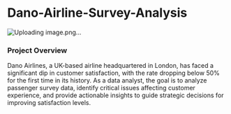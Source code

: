 # Dano-Airline-Survey-Analysis
![Uploading image.png…]()


### Project Overview
Dano Airlines, a UK-based airline headquartered in London, has faced a significant dip in customer satisfaction, with the rate dropping below 50% for the first time in its history. As a data analyst, the goal is to analyze passenger survey data, identify critical issues affecting customer experience, and provide actionable insights to guide strategic decisions for improving satisfaction levels.

